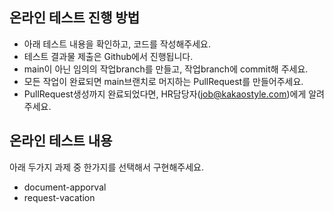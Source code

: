 ## 온라인 테스트 진행 방법

- 아래 테스트 내용을 확인하고, 코드를 작성해주세요.
- 테스트 결과물 제출은 Github에서 진행됩니다.
- main이 아닌 임의의 작업branch를 만들고, 작업branch에 commit해 주세요.
- 모든 작업이 완료되면 main브랜치로 머지하는 PullRequest를 만들어주세요.
- PullRequest생성까지 완료되었다면, HR담당자(job@kakaostyle.com)에게 알려주세요.

## 온라인 테스트 내용

아래 두가지 과제 중 한가지를 선택해서 구현해주세요.

- document-apporval
- request-vacation
